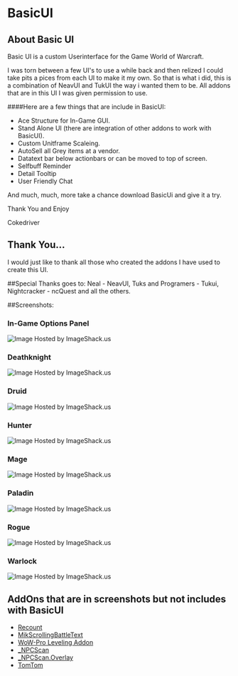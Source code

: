 # BasicUI

## About Basic UI
Basic UI is a custom Userinterface for the Game World of Warcraft.

I was torn between a few UI's to use a while back and then relized I could take pits a pices from each UI to make it my own.
So that is what i did, this is a combination of NeavUI and TukUI the way i wanted them to be. 
All addons that are in this UI I was given permission to use.

####Here are a few things that are include in BasicUI:
- Ace Structure for In-Game GUI.
- Stand Alone UI (there are integration of other addons to work with BasicUI).
- Custom Unitframe Scaleing.
- AutoSell all Grey items at a vendor.
- Datatext bar below actionbars or can be moved to top of screen.
- Selfbuff Reminder
- Detail Tooltip
- User Friendly Chat

And much, much, more take a chance download BasicUi and give it a try.


Thank You and Enjoy

Cokedriver
 
 
## Thank You...
I would just like to thank all those who created the addons I have used to create this UI.

##Special Thanks goes to:
Neal - NeavUI, Tuks and Programers - Tukui, Nightcracker - ncQuest and all the others.


##Screenshots:
### In-Game Options Panel
<img src="http://img94.imageshack.us/img94/4425/ingameoptions.jpg" alt="Image Hosted by ImageShack.us"/><br/>
### Deathknight
<img src="http://img40.imageshack.us/img40/2628/deathknightlayout.jpg" alt="Image Hosted by ImageShack.us"/><br/>
### Druid
<img src="http://img829.imageshack.us/img829/5387/druidlayout.jpg" alt="Image Hosted by ImageShack.us"/><br/>
### Hunter
<img src="http://img31.imageshack.us/img31/2710/hunterlayout.jpg" alt="Image Hosted by ImageShack.us"/><br/>
### Mage
<img src="http://img651.imageshack.us/img651/7117/magelayout.jpg" alt="Image Hosted by ImageShack.us"/><br/>
### Paladin
<img src="http://img812.imageshack.us/img812/6106/paladinlayout.jpg" alt="Image Hosted by ImageShack.us"/><br/>
### Rogue 
<img src="http://img29.imageshack.us/img29/9160/roguelayout.jpg" alt="Image Hosted by ImageShack.us"/><br/>
### Warlock
<img src="http://img27.imageshack.us/img27/6289/warlocklayout.jpg" alt="Image Hosted by ImageShack.us"/><br/>


## AddOns that are in screenshots but not includes with BasicUI
- [Recount](http://www.curse.com/addons/wow/recount)
- [MikScrollingBattleText](http://www.wowinterface.com/downloads/info5153-MikScrollingBattleText.html#info)
- [WoW-Pro Leveling Addon](http://wow-pro.com/)
- [_NPCScan](http://www.wowinterface.com/downloads/info12995-_NPCScan.html#info)
- [_NPCScan.Overlay](http://www.wowinterface.com/downloads/info14686.html#info)
- [TomTom](http://www.wowinterface.com/downloads/info7032-TomTom.html)